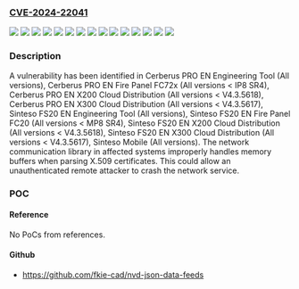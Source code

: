 ### [CVE-2024-22041](https://cve.mitre.org/cgi-bin/cvename.cgi?name=CVE-2024-22041)
![](https://img.shields.io/static/v1?label=Product&message=Cerberus%20PRO%20EN%20Engineering%20Tool&color=blue)
![](https://img.shields.io/static/v1?label=Product&message=Cerberus%20PRO%20EN%20Fire%20Panel%20FC72x&color=blue)
![](https://img.shields.io/static/v1?label=Product&message=Cerberus%20PRO%20EN%20X200%20Cloud%20Distribution&color=blue)
![](https://img.shields.io/static/v1?label=Product&message=Cerberus%20PRO%20EN%20X300%20Cloud%20Distribution&color=blue)
![](https://img.shields.io/static/v1?label=Product&message=Sinteso%20FS20%20EN%20Engineering%20Tool&color=blue)
![](https://img.shields.io/static/v1?label=Product&message=Sinteso%20FS20%20EN%20Fire%20Panel%20FC20&color=blue)
![](https://img.shields.io/static/v1?label=Product&message=Sinteso%20FS20%20EN%20X200%20Cloud%20Distribution&color=blue)
![](https://img.shields.io/static/v1?label=Product&message=Sinteso%20FS20%20EN%20X300%20Cloud%20Distribution&color=blue)
![](https://img.shields.io/static/v1?label=Product&message=Sinteso%20Mobile&color=blue)
![](https://img.shields.io/static/v1?label=Version&message=0%3C%20*%20&color=brighgreen)
![](https://img.shields.io/static/v1?label=Version&message=0%3C%20IP8%20SR4%20&color=brighgreen)
![](https://img.shields.io/static/v1?label=Version&message=0%3C%20MP8%20SR4%20&color=brighgreen)
![](https://img.shields.io/static/v1?label=Version&message=0%3C%20V4.3.5617%20&color=brighgreen)
![](https://img.shields.io/static/v1?label=Version&message=0%3C%20V4.3.5618%20&color=brighgreen)
![](https://img.shields.io/static/v1?label=Vulnerability&message=CWE-119%3A%20Improper%20Restriction%20of%20Operations%20within%20the%20Bounds%20of%20a%20Memory%20Buffer&color=brighgreen)

### Description

A vulnerability has been identified in Cerberus PRO EN Engineering Tool (All versions), Cerberus PRO EN Fire Panel FC72x (All versions < IP8 SR4), Cerberus PRO EN X200 Cloud Distribution (All versions < V4.3.5618), Cerberus PRO EN X300 Cloud Distribution (All versions < V4.3.5617), Sinteso FS20 EN Engineering Tool (All versions), Sinteso FS20 EN Fire Panel FC20 (All versions < MP8 SR4), Sinteso FS20 EN X200 Cloud Distribution (All versions < V4.3.5618), Sinteso FS20 EN X300 Cloud Distribution (All versions < V4.3.5617), Sinteso Mobile (All versions). The network communication library in affected systems improperly handles memory buffers when parsing X.509 certificates.This could allow an unauthenticated remote attacker to crash the network service.

### POC

#### Reference
No PoCs from references.

#### Github
- https://github.com/fkie-cad/nvd-json-data-feeds

